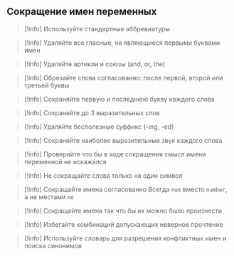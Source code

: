 ## Сокращение имен переменных

>[!info] Используйте стандартные аббревиатуры

>[!info] Удаляйте все гласные, не являющиеся первыми буквами имен

>[!info] Удаляйте артикли и союзы (and, or, the)

>[!info] Обрезайте слова согласованно: после первой, второй или третьей буквы

>[!info] Сохраняйте первую и последнюю букву каждого слова

>[!info] Сохраняйте до 3 выразительных слов

>[!info] Удаляйте бесполезные суффикс (-ing, -ed)

>[!info] Сохраняйте наиболее выразительные звук каждого слова

>[!info] Проверяйте что бы в ходе сокращения смысл имени переменной не искажался

>[!info] Не сокращайте слова только на один символ

>[!info] Сокращайте имена согласованно
>Всегда `num` вместо `number`, а не местами `no`

>[!info] Сокращайте имена так что бы их можно было произнести

>[!info] Избегайте комбинаций допускающих неверное прочтение

>[!info] Используйте словарь для разрешения конфликтных имен и поиска синонимов
